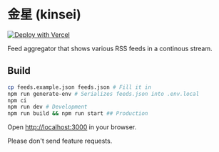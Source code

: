 金星 (kinsei)
========================
[![Deploy with Vercel](https://vercel.com/button)](https://vercel.com/new/clone?repository-url=https%3A%2F%2Fgithub.com%2FBrawl345%2Fkinsei&env=NEXT_TELEMETRY_DISABLED,NEXT_PUBLIC_FEEDS&envDescription=Set%20%22NEXT_TELEMETRY_DISABLED%22%20to%20%221%22%2C%20to%20disable%20telemetry.%20Set%20%22NEXT_PUBLIC_FEEDS%22%20to%20your%20feed%20JSON%20(generate%20with%20generateEnv.js)&envLink=https%3A%2F%2Fgithub.com%2FBrawl345%2Fkinsei)

Feed aggregator that shows various RSS feeds in a continous stream.

## Build

```bash
cp feeds.example.json feeds.json # Fill it in
npm run generate-env # Serializes feeds.json into .env.local
npm ci
npm run dev # Development
npm run build && npm run start ## Production
```

Open [http://localhost:3000](http://localhost:3000) in your browser.

Please don't send feature requests.
